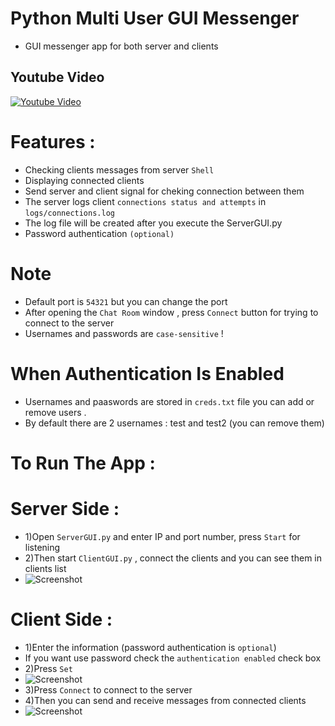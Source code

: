 # Python Multi User GUI Messenger
- GUI messenger app for both server and clients

Youtube Video
----
[![Youtube Video](https://user-images.githubusercontent.com/61124903/101241548-47e11280-370c-11eb-8745-21dfa7892587.png)](https://youtu.be/Bx2A4IP7wA8)

# Features :
- Checking clients messages from server `Shell`
- Displaying connected clients
- Send server and client signal for cheking connection between them
- The server logs client `connections status and attempts` in `logs/connections.log`
- The log file will be created after you execute the ServerGUI.py
- Password authentication `(optional)`
# Note 
- Default port is `54321` but you can change the port
- After opening the `Chat Room` window , press `Connect` button for trying to connect to the server
- Usernames and passwords are `case-sensitive` !
# When Authentication Is Enabled
- Usernames and paaswords are stored in `creds.txt` file you can add or remove users .
- By default there are 2 usernames : test and test2 (you can remove them)
# To Run The App :
# Server Side : 
- 1)Open `ServerGUI.py` and enter IP and port number, press `Start` for listening
- 2)Then start `ClientGUI.py` , connect the clients and you can see them in clients list 
- ![Screenshot](https://user-images.githubusercontent.com/61124903/101241546-3a2b8d00-370c-11eb-8d3e-90e3622f61db.png) 

# Client Side :
- 1)Enter the information (password authentication is `optional`)
- If you want use password check the `authentication enabled` check box
- 2)Press `Set`
- ![Screenshot](https://user-images.githubusercontent.com/61124903/101241532-1ff1af00-370c-11eb-94f6-e36a50dc846b.png)
- 3)Press `Connect` to connect to the server
- 4)Then you can send and receive messages from connected clients
- ![Screenshot](https://user-images.githubusercontent.com/61124903/101241548-47e11280-370c-11eb-8745-21dfa7892587.png)
